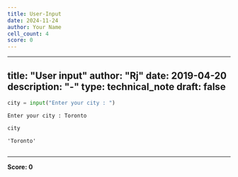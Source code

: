 ```yaml
---
title: User-Input
date: 2024-11-24
author: Your Name
cell_count: 4
score: 0
---
```


---
title: "User input"
author: "Rj"
date: 2019-04-20
description: "-"
type: technical_note
draft: false
---

```python
city = input("Enter your city : ")
```

    Enter your city : Toronto



```python
city
```




    'Toronto'




```python

```


---
**Score: 0**